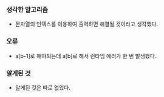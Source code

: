 ### 생각한 알고리즘
- 문자열의 인덱스를 이용하여 출력하면 해결될 것이라고 생각했다.

### 오류
- a[b-1]로 해야되는데 a[b]로 해서 런타임 에러가 한 번 발생했다.

### 알게된 것
- 알게된 것은 따로 없었다.

